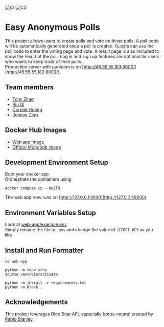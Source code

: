 ![CI](https://github.com/software-students-spring2025/5-final-awesome/actions/workflows/test.yml/badge.svg)
![CD](https://github.com/software-students-spring2025/5-final-awesome/actions/workflows/deploy.yml/badge.svg)

# Easy Anonymous Polls

This project allows users to create polls and vote on those polls. A poll code will be automatically generated once a poll is created. Guests can use the poll code to enter the voting page and vote. A result page is also included to show the result of the poll. Log in and sign up features are optional for users who wants to keep track of their polls.\
Production server with gunicorn is on [http://45.55.55.183:8000/](http://45.55.55.183:8000/).

## Team members

- [Tony Zhao](https://github.com/Tonyzsp)
- [Rin Qi](https://github.com/Rin-Qi)
- [Corrine Huang](https://github.com/ChuqiaoHuang)
- [Johnny Ding](https://github.com/yd2960)

## Docker Hub Images

- [Web app image](https://hub.docker.com/repository/docker/yd2960/project-5-team-awesome/tags/latest/sha256-a0da42c6182e949fb3cad374a3dba9f22b7249fefd09ea0f6b80ba587344b347)
- [Official Mongodb Image](https://hub.docker.com/_/mongo)

## Development Environment Setup

Boot your docker app\
Orchestrate the containers using

```
docker compose up --build
```

The web app now runs on [http://127.0.0.1:8000](http://127.0.0.1:8000)

## Environment Variables Setup

Look at [web-app/example.env](web-app/example.env)\
Simply rename the file to `.env` and change the value of `SECRET_KEY` as you like

## Install and Run Formatter

```
cd web-app

python -m venv venv
source venv/bin/activate

python -m install -r requirements.txt
python -m black .
```

## Acknowledgements

This project leverages [Dice Bear API](https://www.dicebear.com/), especially [bottts-neutral](https://bottts.com/) created by [Pablo Stanley](https://x.com/pablostanley).
